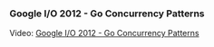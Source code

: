 ### Google I/O 2012 - Go Concurrency Patterns

Video: [Google I/O 2012 - Go Concurrency Patterns](https://www.youtube.com/watch?v=f6kdp27TYZs)

